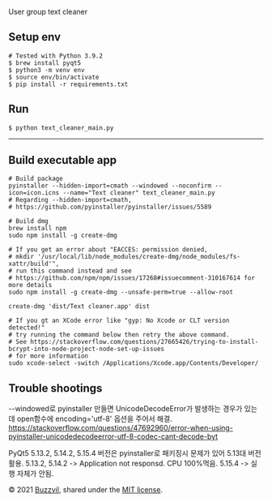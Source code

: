 User group text cleaner

## Setup env
```shell script
# Tested with Python 3.9.2
$ brew install pyqt5
$ python3 -m venv env
$ source env/bin/activate
$ pip install -r requirements.txt
```

## Run
```shell script
$ python text_cleaner_main.py
```
---

## Build executable app
```shell script
# Build package
pyinstaller --hidden-import=cmath --windowed --noconfirm --icon=icon.icns --name="Text cleaner" text_cleaner_main.py
# Regarding --hidden-import=cmath,
# https://github.com/pyinstaller/pyinstaller/issues/5589

# Build dmg
brew install npm
sudo npm install -g create-dmg

# If you get an error about "EACCES: permission denied,
# mkdir '/usr/local/lib/node_modules/create-dmg/node_modules/fs-xattr/build'", 
# run this command instead and see 
# https://github.com/npm/npm/issues/17268#issuecomment-310167614 for more details
sudo npm install -g create-dmg --unsafe-perm=true --allow-root

create-dmg 'dist/Text cleaner.app' dist

# If you gt an XCode error like "gyp: No Xcode or CLT version detected!"
# try running the command below then retry the above command.
# See https://stackoverflow.com/questions/27665426/trying-to-install-bcrypt-into-node-project-node-set-up-issues
# for more information
sudo xcode-select -switch /Applications/Xcode.app/Contents/Developer/
```

## Trouble shootings
--windowed로 pyinstaller 만들면 UnicodeDecodeError가 발생하는 경우가 있는데 open함수에 encoding='utf-8' 옵션을 주어서 해결.
https://stackoverflow.com/questions/47692960/error-when-using-pyinstaller-unicodedecodeerror-utf-8-codec-cant-decode-byt

PyQt5 5.13.2, 5.14.2, 5.15.4 버전은 pyinstaller로 패키징시 문제가 있어 5.13대 버전 활용.
5.13.2, 5.14.2 -> Application not responsd. CPU 100%먹음.
5.15.4 -> 실행 자체가 안됨.

© 2021 [Buzzvil](http://www.buzzvil.com), shared under the [MIT license](http://www.opensource.org/licenses/MIT).
